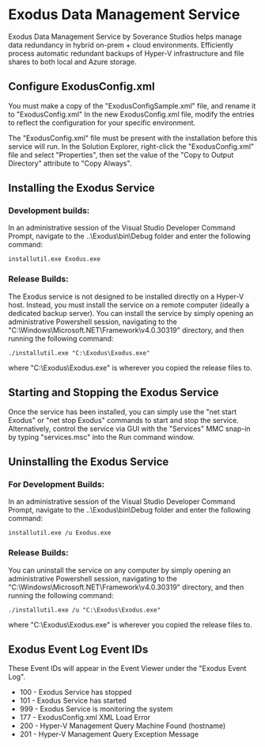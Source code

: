 # Exodus Data Management Service

Exodus Data Management Service by Soverance Studios helps manage data redundancy in hybrid on-prem + cloud environments. 
Efficiently process automatic redundant backups of Hyper-V infrastructure and file shares to both local and Azure storage.

## Configure ExodusConfig.xml
You must make a copy of the "ExodusConfigSample.xml" file, and rename it to "ExodusConfig.xml"  In the new ExodusConfig.xml file, modify the entries to reflect the configuration for your specific environment.  

The "ExodusConfig.xml" file must be present with the installation before this service will run.  In the Solution Explorer, right-click the "ExodusConfig.xml" file and select "Properties", then set the value of the "Copy to Output Directory" attribute to "Copy Always".

## Installing the Exodus Service
### Development builds: 
In an administrative session of the Visual Studio Developer Command Prompt, navigate to the ..\Exodus\bin\Debug folder and enter the following command:

```
installutil.exe Exodus.exe
```

### Release Builds:
The Exodus service is not designed to be installed directly on a Hyper-V host.  Instead,  you must install the service on a remote computer (ideally a dedicated backup server). You can install the service by simply opening an administrative Powershell session, navigating to the "C:\Windows\Microsoft.NET\Framework\v4.0.30319\" directory, and then running the following command:

```
./installutil.exe "C:\Exodus\Exodus.exe"
```

where "C:\Exodus\Exodus.exe" is wherever you copied the release files to.

## Starting and Stopping the Exodus Service
Once the service has been installed, you can simply use the "net start Exodus" or "net stop Exodus" commands to start and stop the service.  Alternatively, control the service via GUI with the "Services" MMC snap-in by typing "services.msc" into the Run command window.

## Uninstalling the Exodus Service
### For Development Builds:
In an administrative session of the Visual Studio Developer Command Prompt, navigate to the ..\Exodus\bin\Debug folder and enter the following command:

```
installutil.exe /u Exodus.exe
```

### Release Builds:
You can uninstall the service on any computer by simply opening an administrative Powershell session, navigating to the "C:\Windows\Microsoft.NET\Framework\v4.0.30319\" directory, and then running the following command:

```
./installutil.exe /u "C:\Exodus\Exodus.exe"
```

where "C:\Exodus\Exodus.exe" is wherever you copied the release files to.

## Exodus Event Log Event IDs
These Event IDs will appear in the Event Viewer under the "Exodus Event Log".

* 100 - Exodus Service has stopped
* 101 - Exodus Service has started
* 999 - Exodus Service is monitoring the system
* 177 - ExodusConfig.xml XML Load Error
* 200 - Hyper-V Management Query Machine Found (hostname)
* 201 - Hyper-V Management Query Exception Message